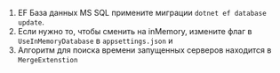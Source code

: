 ﻿1. EF База данных MS SQL примените миграции `dotnet ef database update`. 
3. Если нужно то, чтобы сменить на inMemory, измените флаг в `UseInMemoryDatabase` в `appsettings.json` и
4. Алгоритм для поиска времени запущенных серверов находится в `MergeExtenstion`


